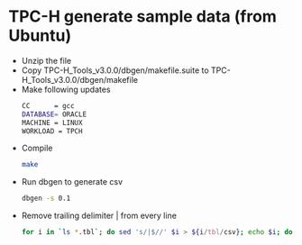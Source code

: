 # TPC-H generate sample data (from Ubuntu)
- Unzip the file
- Copy TPC-H_Tools_v3.0.0/dbgen/makefile.suite to TPC-H_Tools_v3.0.0/dbgen/makefile
- Make following updates
    ```sh
    CC      = gcc
    DATABASE= ORACLE
    MACHINE = LINUX
    WORKLOAD = TPCH
    ```
- Compile
    ```sh
    make
    ```
- Run dbgen to generate csv
    ```sh
    dbgen -s 0.1
    ```
- Remove trailing delimiter | from every line
    ```sh
    for i in `ls *.tbl`; do sed 's/|$//' $i > ${i/tbl/csv}; echo $i; done;
    ```
